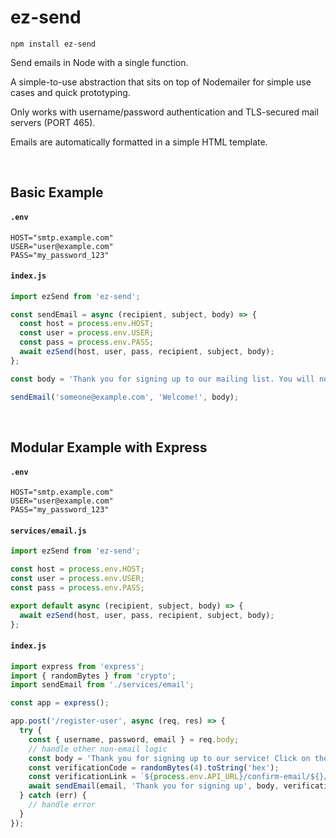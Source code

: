 # ez-send

```
npm install ez-send
```

Send emails in Node with a single function.

A simple-to-use abstraction that sits on top of Nodemailer for simple use cases and quick prototyping.

Only works with username/password authentication and TLS-secured mail servers (PORT 465).

Emails are automatically formatted in a simple HTML template.

<br>

## Basic Example

#### **`.env`**
```
HOST="smtp.example.com"
USER="user@example.com"
PASS="my_password_123"
```

#### **`index.js`**
``` js
import ezSend from 'ez-send';

const sendEmail = async (recipient, subject, body) => {
  const host = process.env.HOST;
  const user = process.env.USER;
  const pass = process.env.PASS;
  await ezSend(host, user, pass, recipient, subject, body);
};

const body = 'Thank you for signing up to our mailing list. You will now receive promotional emails and newsletters related to our product.'

sendEmail('someone@example.com', 'Welcome!', body);
```

<br>

## Modular Example with Express

#### **`.env`**
```
HOST="smtp.example.com"
USER="user@example.com"
PASS="my_password_123"
```

#### **`services/email.js`**
``` js
import ezSend from 'ez-send';

const host = process.env.HOST;
const user = process.env.USER;
const pass = process.env.PASS;

export default async (recipient, subject, body) => {
  await ezSend(host, user, pass, recipient, subject, body);
};
```

#### **`index.js`**
``` js
import express from 'express';
import { randomBytes } from 'crypto';
import sendEmail from './services/email';

const app = express();

app.post('/register-user', async (req, res) => {
  try {
    const { username, password, email } = req.body;
    // handle other non-email logic
    const body = 'Thank you for signing up to our service! Click on the link below to confirm your email address:';
    const verificationCode = randomBytes(4).toString('hex');
    const verificationLink = `${process.env.API_URL}/confirm-email/${}/${verificationCode}`;
    await sendEmail(email, 'Thank you for signing up', body, verificationLink)
  } catch (err) {
    // handle error
  }
});
```